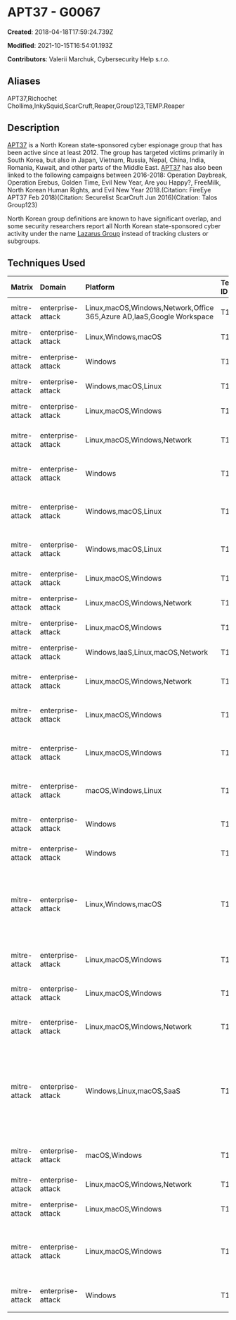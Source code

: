 # APT37 - G0067

**Created**: 2018-04-18T17:59:24.739Z

**Modified**: 2021-10-15T16:54:01.193Z

**Contributors**: Valerii Marchuk, Cybersecurity Help s.r.o.

## Aliases

APT37,Richochet Chollima,InkySquid,ScarCruft,Reaper,Group123,TEMP.Reaper

## Description

[APT37](https://attack.mitre.org/groups/G0067) is a North Korean state-sponsored cyber espionage group that has been active since at least 2012. The group has targeted victims primarily in South Korea, but also in Japan, Vietnam, Russia, Nepal, China, India, Romania, Kuwait, and other parts of the Middle East. [APT37](https://attack.mitre.org/groups/G0067) has also been linked to the following campaigns between 2016-2018: Operation Daybreak, Operation Erebus, Golden Time, Evil New Year, Are you Happy?, FreeMilk, North Korean Human Rights, and Evil New Year 2018.(Citation: FireEye APT37 Feb 2018)(Citation: Securelist ScarCruft Jun 2016)(Citation: Talos Group123)

North Korean group definitions are known to have significant overlap, and some security researchers report all North Korean state-sponsored cyber activity under the name [Lazarus Group](https://attack.mitre.org/groups/G0032) instead of tracking clusters or subgroups.

## Techniques Used

|Matrix|Domain|Platform|Technique ID|Technique Name|Use|
| :---| :---| :---| :---| :---| :---|
|mitre-attack|enterprise-attack|Linux,macOS,Windows,Network,Office 365,Azure AD,IaaS,Google Workspace|T1059|Command and Scripting Interpreter|[APT37](https://attack.mitre.org/groups/G0067) has used Ruby scripts to execute payloads.(Citation: Volexity InkySquid RokRAT August 2021)|
|mitre-attack|enterprise-attack|Linux,Windows,macOS|T1059.006|Python|[APT37](https://attack.mitre.org/groups/G0067) has used Python scripts to execute payloads.(Citation: Volexity InkySquid RokRAT August 2021)|
|mitre-attack|enterprise-attack|Windows|T1053.005|Scheduled Task|[APT37](https://attack.mitre.org/groups/G0067) has created scheduled tasks to run malicious scripts on a compromised host.(Citation: Volexity InkySquid RokRAT August 2021)|
|mitre-attack|enterprise-attack|Windows,macOS,Linux|T1059.005|Visual Basic|[APT37](https://attack.mitre.org/groups/G0067) executes shellcode and a VBA script to decode Base64 strings.(Citation: Talos Group123)|
|mitre-attack|enterprise-attack|Linux,macOS,Windows|T1027.003|Steganography|[APT37](https://attack.mitre.org/groups/G0067) uses steganography to send images to users that are embedded with shellcode.(Citation: Talos Group123)(Citation: Securelist ScarCruft May 2019)|
|mitre-attack|enterprise-attack|Linux,macOS,Windows,Network|T1529|System Shutdown/Reboot|[APT37](https://attack.mitre.org/groups/G0067) has used malware that will issue the command <code>shutdown /r /t 1</code> to reboot a system after wiping its MBR.(Citation: Talos Group123)|
|mitre-attack|enterprise-attack|Windows|T1548.002|Bypass User Account Control|[APT37](https://attack.mitre.org/groups/G0067) has a function in the initial dropper to bypass Windows UAC in order to execute the next payload with higher privileges.(Citation: Securelist ScarCruft May 2019)|
|mitre-attack|enterprise-attack|Windows,macOS,Linux|T1120|Peripheral Device Discovery|[APT37](https://attack.mitre.org/groups/G0067) has a Bluetooth device harvester, which uses Windows Bluetooth APIs to find information on connected Bluetooth devices. (Citation: Securelist ScarCruft May 2019)|
|mitre-attack|enterprise-attack|Windows,macOS,Linux|T1106|Native API|[APT37](https://attack.mitre.org/groups/G0067) leverages the Windows API calls: VirtualAlloc(), WriteProcessMemory(), and CreateRemoteThread() for process injection.(Citation: Talos Group123)|
|mitre-attack|enterprise-attack|Linux,macOS,Windows|T1055|Process Injection|[APT37](https://attack.mitre.org/groups/G0067) injects its malware variant, [ROKRAT](https://attack.mitre.org/software/S0240), into the cmd.exe process.(Citation: Talos Group123)|
|mitre-attack|enterprise-attack|Linux,macOS,Windows,Network|T1033|System Owner/User Discovery|[APT37](https://attack.mitre.org/groups/G0067) identifies the victim username.(Citation: Talos Group123)|
|mitre-attack|enterprise-attack|Linux,macOS,Windows|T1071.001|Web Protocols|[APT37](https://attack.mitre.org/groups/G0067) uses HTTPS to conceal C2 communications.(Citation: Talos Group123)|
|mitre-attack|enterprise-attack|Windows,IaaS,Linux,macOS,Network|T1082|System Information Discovery|[APT37](https://attack.mitre.org/groups/G0067) collects the computer name, the BIOS model, and execution path.(Citation: Talos Group123)|
|mitre-attack|enterprise-attack|Linux,macOS,Windows,Network|T1057|Process Discovery|[APT37](https://attack.mitre.org/groups/G0067)'s Freenki malware lists running processes using the Microsoft Windows API.(Citation: Talos Group123)|
|mitre-attack|enterprise-attack|Linux,macOS,Windows|T1027|Obfuscated Files or Information|[APT37](https://attack.mitre.org/groups/G0067) obfuscates strings and payloads.(Citation: Talos Group123)(Citation: Securelist ScarCruft May 2019)(Citation: Volexity InkySquid RokRAT August 2021)|
|mitre-attack|enterprise-attack|Linux,macOS,Windows|T1102.002|Bidirectional Communication|[APT37](https://attack.mitre.org/groups/G0067) leverages social networking sites and cloud platforms (AOL, Twitter, Yandex, Mediafire, pCloud, Dropbox, and Box) for C2.(Citation: FireEye APT37 Feb 2018)(Citation: Talos Group123)|
|mitre-attack|enterprise-attack|macOS,Windows,Linux|T1566.001|Spearphishing Attachment|[APT37](https://attack.mitre.org/groups/G0067) delivers malware using spearphishing emails with malicious HWP attachments.(Citation: FireEye APT37 Feb 2018)(Citation: Talos Group123)(Citation: Securelist ScarCruft May 2019)|
|mitre-attack|enterprise-attack|Windows|T1559.002|Dynamic Data Exchange|[APT37](https://attack.mitre.org/groups/G0067) has used Windows DDE for execution of commands and a malicious VBS.(Citation: Securelist ScarCruft Jun 2016)|
|mitre-attack|enterprise-attack|Windows|T1059.003|Windows Command Shell|[APT37](https://attack.mitre.org/groups/G0067) has used the command-line interface.(Citation: FireEye APT37 Feb 2018)(Citation: Talos Group123)|
|mitre-attack|enterprise-attack|Linux,Windows,macOS|T1203|Exploitation for Client Execution|[APT37](https://attack.mitre.org/groups/G0067) has used exploits for Flash Player (CVE-2016-4117, CVE-2018-4878), Word (CVE-2017-0199), Internet Explorer (CVE-2020-1380 and CVE-2020-26411), and Microsoft Edge (CVE-2021-26411) for execution.(Citation: Securelist ScarCruft Jun 2016)(Citation: FireEye APT37 Feb 2018)(Citation: Talos Group123)(Citation: Volexity InkySquid BLUELIGHT August 2021)|
|mitre-attack|enterprise-attack|Linux,macOS,Windows|T1555.003|Credentials from Web Browsers|[APT37](https://attack.mitre.org/groups/G0067) has used a credential stealer known as ZUMKONG that can harvest usernames and passwords stored in browsers.(Citation: FireEye APT37 Feb 2018)|
|mitre-attack|enterprise-attack|Linux,macOS,Windows|T1204.002|Malicious File|[APT37](https://attack.mitre.org/groups/G0067) has sent spearphishing attachments attempting to get a user to open them.(Citation: FireEye APT37 Feb 2018)|
|mitre-attack|enterprise-attack|Linux,macOS,Windows,Network|T1561.002|Disk Structure Wipe|[APT37](https://attack.mitre.org/groups/G0067) has access to destructive malware that is capable of overwriting a machine's Master Boot Record (MBR).(Citation: FireEye APT37 Feb 2018)(Citation: Talos Group123)|
|mitre-attack|enterprise-attack|Windows,Linux,macOS,SaaS|T1189|Drive-by Compromise|[APT37](https://attack.mitre.org/groups/G0067) has used strategic web compromises, particularly of South Korean websites, to distribute malware. The group has also used torrent file-sharing sites to more indiscriminately disseminate malware to victims. As part of their compromises, the group has used a Javascript based profiler called RICECURRY to profile a victim's web browser and deliver malicious code accordingly.(Citation: Securelist ScarCruft Jun 2016)(Citation: FireEye APT37 Feb 2018)(Citation: Volexity InkySquid BLUELIGHT August 2021)|
|mitre-attack|enterprise-attack|macOS,Windows|T1036.001|Invalid Code Signature|[APT37](https://attack.mitre.org/groups/G0067) has signed its malware with an invalid digital certificates listed as “Tencent Technology (Shenzhen) Company Limited.”(Citation: Securelist ScarCruft Jun 2016)|
|mitre-attack|enterprise-attack|Linux,macOS,Windows,Network|T1005|Data from Local System|[APT37](https://attack.mitre.org/groups/G0067) has collected data from victims' local systems.(Citation: FireEye APT37 Feb 2018)|
|mitre-attack|enterprise-attack|Linux,macOS,Windows|T1123|Audio Capture|[APT37](https://attack.mitre.org/groups/G0067) has used an audio capturing utility known as SOUNDWAVE that captures microphone input.(Citation: FireEye APT37 Feb 2018)|
|mitre-attack|enterprise-attack|Linux,macOS,Windows|T1105|Ingress Tool Transfer|[APT37](https://attack.mitre.org/groups/G0067) has downloaded second stage malware from compromised websites.(Citation: FireEye APT37 Feb 2018)(Citation: Securelist ScarCruft May 2019)(Citation: Volexity InkySquid BLUELIGHT August 2021)(Citation: Volexity InkySquid RokRAT August 2021)|
|mitre-attack|enterprise-attack|Windows|T1547.001|Registry Run Keys / Startup Folder|[APT37](https://attack.mitre.org/groups/G0067)'s has added persistence via the Registry key <code>HKCU\Software\Microsoft\CurrentVersion\Run\</code>.(Citation: FireEye APT37 Feb 2018)(Citation: Talos Group123)|

